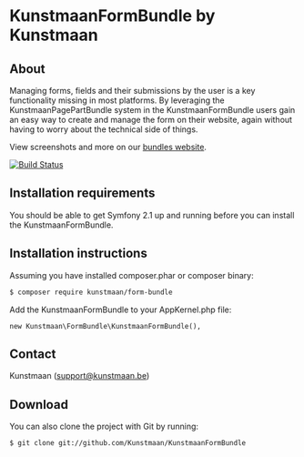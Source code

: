 KunstmaanFormBundle by Kunstmaan
=================================

About
-----
Managing forms, fields and their submissions by the user is a key functionality missing in most platforms. By leveraging the KunstmaanPagePartBundle system in the KunstmaanFormBundle users gain an easy way to create and manage the form on their website, again without having to worry about the technical side of things.

View screenshots and more on our [bundles website](http://bundles.kunstmaan.be).

[![Build Status](https://secure.travis-ci.org/Kunstmaan/KunstmaanFormBundle.png?branch=master)](http://travis-ci.org/Kunstmaan/KunstmaanFormBundle)

Installation requirements
-------------------------
You should be able to get Symfony 2.1 up and running before you can install the KunstmaanFormBundle.

Installation instructions
-------------------------
Assuming you have installed composer.phar or composer binary:

``` bash
$ composer require kunstmaan/form-bundle
```

Add the KunstmaanFormBundle to your AppKernel.php file:

```
new Kunstmaan\FormBundle\KunstmaanFormBundle(),
```

Contact
-------
Kunstmaan (support@kunstmaan.be)

Download
--------
You can also clone the project with Git by running:

```
$ git clone git://github.com/Kunstmaan/KunstmaanFormBundle
```
